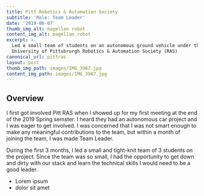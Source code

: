 ```yaml
---
title: Pitt Robotics & Automation Society
subtitle: 'Role: Team Leader'
date: '2019-06-07'
thumb_img_alt: magellan robot
content_img_alt: magellan robot
excerpt: >-
  Led a small team of students on an autonomous ground vehicle under the
  University of Pittsbrurgh Robotics & Automation Society (RAS)
canonical_url: pittras
layout: post
thumb_img_path: images/IMG_3967.jpg
content_img_path: images/IMG_3967.jpg
---
```

## Overview

I first got involved Pitt RAS when I showed up for my first meeting at the end of the 2019 Spring semster. I heard they had an autonomous car project and I was eager to get involved. I was concerned that I was not smart enough to make any meaningful contributions to the team, but within a month of joining the team, I was made Team Leader.

During the first 3 months, I led a small and tight-knit team of 3 students on the project. Since the team was so small, I had the opportunity to get down and dirty with our stack and learn the technical skills I would need to be a good leader. 

*   Lorem ipsum
*   dolor sit amet
